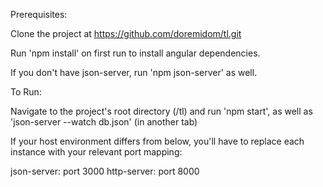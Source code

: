 Prerequisites:

Clone the project at https://github.com/doremidom/tl.git

Run 'npm install' on first run to install angular dependencies.

If you don't have json-server, run 'npm json-server' as well.

To Run:

Navigate to the project's root directory (/tl) and run 'npm start', as well as 'json-server --watch db.json' 
(in another tab)

If your host environment differs from below, you'll have to replace each instance with your relevant port mapping:

json-server: port 3000
http-server: port 8000